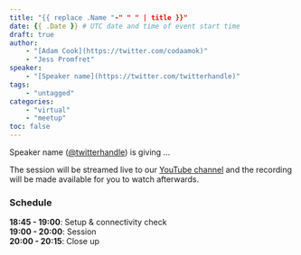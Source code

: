 ```yaml
---
title: "{{ replace .Name "-" " " | title }}"
date: {{ .Date }} # UTC date and time of event start time
draft: true
author: 
    - "[Adam Cook](https://twitter.com/codaamok)"
    - "Jess Promfret"
speaker: 
    - "[Speaker name](https://twitter.com/twitterhandle)"
tags: 
    - "untagged"
categories: 
    - "virtual"
    - "meetup"
toc: false
---
```


Speaker name ([@twitterhandle](https://twitter.com/twitterhandle)) is giving ...

The session will be streamed live to our [YouTube channel](https://youtube.com/c/PowerShellSouthampton) and the recording will be made available for you to watch afterwards.

### Schedule

**18:45 - 19:00**: Setup & connectivity check  
**19:00 - 20:00**: Session  
**20:00 - 20:15**: Close up